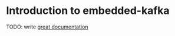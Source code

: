 # Introduction to embedded-kafka

TODO: write [great documentation](http://jacobian.org/writing/what-to-write/)
